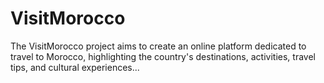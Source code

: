 # VisitMorocco
The VisitMorocco project aims to create an online platform dedicated to travel to Morocco, highlighting the country's destinations, activities, travel tips, and cultural experiences...
